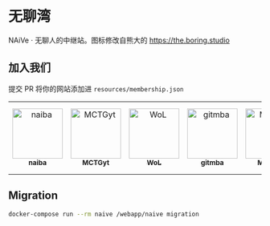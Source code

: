 # 无聊湾

NAiVe · 无聊人的中继站。图标修改自熊大的 <https://the.boring.studio>

## 加入我们

提交 PR 将你的网站添加进 `resources/membership.json`

<!--GAMFC_DELIMITER--><table><tr>
  <td align="center">
    <a href="https://github.com/naiba" title="naiba">
      <img src="https://avatars.githubusercontent.com/u/29243953?v=4" width="100;" alt="naiba"/>
    <br /><sub><b>naiba</b></sub>
    </a>
  </td>
  <td align="center">
    <a href="https://github.com/MCTGyt" title="MCTGyt">
      <img src="https://avatars.githubusercontent.com/u/75358424?v=4" width="100;" alt="MCTGyt"/>
    <br /><sub><b>MCTGyt</b></sub>
    </a>
  </td>
  <td align="center">
    <a href="https://github.com/WoLeo-Z" title="WoL">
      <img src="https://avatars.githubusercontent.com/u/45914900?v=4" width="100;" alt="WoL"/>
    <br /><sub><b>WoL</b></sub>
    </a>
  </td>
  <td align="center">
    <a href="https://github.com/qmxs" title="gitmba">
      <img src="https://avatars.githubusercontent.com/u/49803761?v=4" width="100;" alt="gitmba"/>
    <br /><sub><b>gitmba</b></sub>
    </a>
  </td>
  <td align="center">
    <a href="https://github.com/maolog" title="Mauzhu">
      <img src="https://avatars.githubusercontent.com/u/17608225?v=4" width="100;" alt="Mauzhu"/>
    <br /><sub><b>Mauzhu</b></sub>
    </a>
  </td>
  <td align="center">
    <a href="https://github.com/muyan0709" title="Mello-M">
      <img src="https://avatars.githubusercontent.com/u/72654383?v=4" width="100;" alt="Mello-M"/>
    <br /><sub><b>Mello-M</b></sub>
    </a>
  </td>
  <td align="center">
    <a href="https://github.com/xuanxuan666niupi666" title="XCATX">
      <img src="https://avatars.githubusercontent.com/u/86157698?v=4" width="100;" alt="XCATX"/>
    <br /><sub><b>XCATX</b></sub>
    </a>
  </td>
  <td align="center">
    <a href="https://github.com/yzl3014" title="圆周率3014">
      <img src="https://avatars.githubusercontent.com/u/79385954?v=4" width="100;" alt="圆周率3014"/>
    <br /><sub><b>圆周率3014</b></sub>
    </a>
  </td>
  <td align="center">
    <a href="https://github.com/ilay1678" title="我若为王">
      <img src="https://avatars.githubusercontent.com/u/7021399?v=4" width="100;" alt="我若为王"/>
    <br /><sub><b>我若为王</b></sub>
    </a>
  </td>
  <td align="center">
    <a href="https://github.com/phong057" title="无心v">
      <img src="https://avatars.githubusercontent.com/u/81139357?v=4" width="100;" alt="无心v"/>
    <br /><sub><b>无心v</b></sub>
    </a>
  </td>
  <td align="center">
    <a href="https://github.com/hjh-cn" title="黄佳昊">
      <img src="https://avatars.githubusercontent.com/u/71384238?v=4" width="100;" alt="黄佳昊"/>
    <br /><sub><b>黄佳昊</b></sub>
    </a>
  </td>
  <td align="center">
    <a href="https://github.com/zhufacai" title="Joker">
      <img src="https://avatars.githubusercontent.com/u/14821269?v=4" width="100;" alt="Joker"/>
    <br /><sub><b>Joker</b></sub>
    </a>
  </td>
  <td align="center">
    <a href="https://github.com/Kuhehe666" title="Kuhehe666">
      <img src="https://avatars.githubusercontent.com/u/112221949?v=4" width="100;" alt="Kuhehe666"/>
    <br /><sub><b>Kuhehe666</b></sub>
    </a>
  </td>
  <td align="center">
    <a href="https://github.com/rabbitxuanxuan" title="Rabbit_xuan">
      <img src="https://avatars.githubusercontent.com/u/112363084?v=4" width="100;" alt="Rabbit_xuan"/>
    <br /><sub><b>Rabbit_xuan</b></sub>
    </a>
  </td>
  <td align="center">
    <a href="https://github.com/hhhkkk520" title="Kris">
      <img src="https://avatars.githubusercontent.com/u/52115472?v=4" width="100;" alt="Kris"/>
    <br /><sub><b>Kris</b></sub>
    </a>
  </td>
  <td align="center">
    <a href="https://github.com/lingdu2333" title="lingdu2333">
      <img src="https://avatars.githubusercontent.com/u/117048039?v=4" width="100;" alt="lingdu2333"/>
    <br /><sub><b>lingdu2333</b></sub>
    </a>
  </td>
  <td align="center">
    <a href="https://github.com/spiritLHLS" title="spiritLHLS">
      <img src="https://avatars.githubusercontent.com/u/103393591?v=4" width="100;" alt="spiritLHLS"/>
    <br /><sub><b>spiritLHLS</b></sub>
    </a>
  </td>
  <td align="center">
    <a href="https://github.com/tech-fever" title="tech-fever">
      <img src="https://avatars.githubusercontent.com/u/105153585?v=4" width="100;" alt="tech-fever"/>
    <br /><sub><b>tech-fever</b></sub>
    </a>
  </td>
  <td align="center">
    <a href="https://github.com/wzwzx" title="Diq Xia">
      <img src="https://avatars.githubusercontent.com/u/69845256?v=4" width="100;" alt="Diq Xia"/>
    <br /><sub><b>Diq Xia</b></sub>
    </a>
  </td>
  <td align="center">
    <a href="https://github.com/wulintang" title="南通伍林堂文化传播有限公司">
      <img src="https://avatars.githubusercontent.com/u/17123583?v=4" width="100;" alt="南通伍林堂文化传播有限公司"/>
    <br /><sub><b>南通伍林堂文化传播有限公司</b></sub>
    </a>
  </td>
  <td align="center">
    <a href="https://github.com/xiongbao" title="熊宝">
      <img src="https://avatars.githubusercontent.com/u/4247191?v=4" width="100;" alt="熊宝"/>
    <br /><sub><b>熊宝</b></sub>
    </a>
  </td>
  <td align="center">
    <a href="https://github.com/DaoChen6" title="道辰">
      <img src="https://avatars.githubusercontent.com/u/63903027?v=4" width="100;" alt="道辰"/>
    <br /><sub><b>道辰</b></sub>
    </a>
  </td>
  <td align="center">
    <a href="https://github.com/dysf888" title="黑歌">
      <img src="https://avatars.githubusercontent.com/u/47450409?v=4" width="100;" alt="黑歌"/>
    <br /><sub><b>黑歌</b></sub>
    </a>
  </td>
</tr></table><!--GAMFC_DELIMITER_END-->

## Migration

```sh
docker-compose run --rm naive /webapp/naive migration
```

